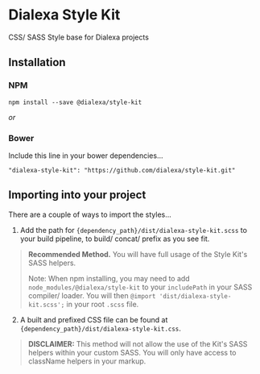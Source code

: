 # Dialexa Style Kit

CSS/ SASS Style base for Dialexa projects


## Installation

### NPM
```
npm install --save @dialexa/style-kit
```


_or_

### Bower
Include this line in your bower dependencies...
```
"dialexa-style-kit": "https://github.com/dialexa/style-kit.git"
```


## Importing into your project

There are a couple of ways to import the styles...

1. Add the path for `{dependency_path}/dist/dialexa-style-kit.scss` to your build pipeline, to build/ concat/ prefix as you see fit.
  > **Recommended Method.** You will have full usage of the Style Kit's SASS helpers.
  >
  > Note: When npm installing, you may need to add `node_modules/@dialexa/style-kit` to your `includePath` in your SASS compiler/ loader. You will then `@import 'dist/dialexa-style-kit.scss';` in your root `.scss` file.

2. A built and prefixed CSS file can be found at `{dependency_path}/dist/dialexa-style-kit.css`.
  > **DISCLAIMER:** This method will not allow the use of the Kit's SASS helpers within your custom SASS. You will only have access to className helpers in your markup.
